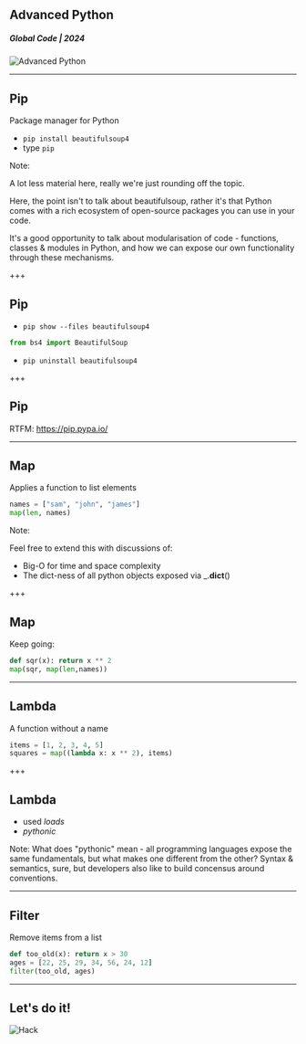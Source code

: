 ## Advanced Python
##### Global Code | 2024
![Advanced Python](/assets/img/python-360x361.png)

---
## Pip
Package manager for Python
* `pip install beautifulsoup4`
* type `pip`

Note:

A lot less material here, really we're just rounding off the topic. 

Here, the point isn't to talk about beautifulsoup, rather it's that Python comes with a rich ecosystem of open-source packages you can use in your code.

It's a good opportunity to talk about modularisation of code - functions, classes & modules in Python, and how we can expose our own functionality through these mechanisms.

+++
## Pip
* `pip show --files beautifulsoup4`
```python
from bs4 import BeautifulSoup
```
* `pip uninstall beautifulsoup4`

+++
## Pip
RTFM: https://pip.pypa.io/

---
## Map
Applies a function to list elements
```python
names = ["sam", "john", "james"]
map(len, names)
```

Note:

Feel free to extend this with discussions of:
* Big-O for time and space complexity
* The dict-ness of all python objects exposed via _.__dict__()

+++
## Map
Keep going:
```python
def sqr(x): return x ** 2
map(sqr, map(len,names))
```

---
## Lambda
A function without a name
```python
items = [1, 2, 3, 4, 5]
squares = map((lambda x: x ** 2), items)
```

+++
## Lambda
* used *loads*
* *pythonic*

Note:
What does "pythonic" mean - all programming languages expose the same fundamentals, but what makes one different from the other? Syntax & semantics, sure, but developers also like to build concensus around conventions. 

---
## Filter
Remove items from a list
```python
def too_old(x): return x > 30
ages = [22, 25, 29, 34, 56, 24, 12]
filter(too_old, ages)
```

---
## Let's do it!
![Hack](/assets/img/hack-600.png)